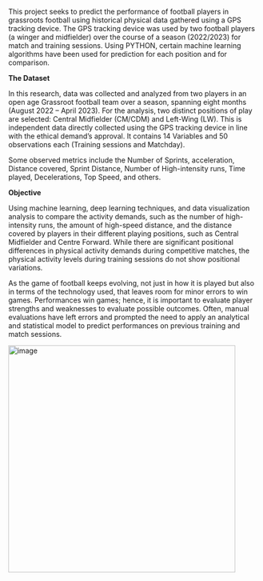 This project seeks to predict the performance of football players in grassroots football using historical physical data gathered using a GPS tracking device. 
The GPS tracking device was used by two football players (a winger and midfielder) over the course of a season (2022/2023) for match and training sessions.
Using PYTHON, certain machine learning algorithms have been used for prediction for each position and for comparison.

**The Dataset**

In this research, data was collected and analyzed from two players in an open age Grassroot football team over a season, spanning eight months (August 2022 – April 2023). For the analysis, two distinct positions of play are selected: Central Midfielder (CM/CDM) and Left-Wing (LW). This is independent data directly collected using the GPS tracking device in line with the ethical demand’s approval. It contains 14 Variables and 50 observations each (Training sessions and Matchday).

Some observed metrics include the Number of Sprints, acceleration, Distance covered, Sprint Distance, Number of High-intensity runs, Time played, Decelerations, Top Speed, and others. 


**Objective**

Using machine learning, deep learning techniques, and data visualization analysis to compare the activity demands, such as the number of high-intensity runs, the amount of high-speed distance, and the distance covered by players in their different playing positions, such as Central Midfielder and Centre Forward. While there are significant positional differences in physical activity demands during competitive matches, the physical activity levels during training sessions do not show positional variations.

As the game of football keeps evolving, not just in how it is played but also in terms of the technology used, that leaves room for minor errors to win games. Performances win games; hence, it is important to evaluate player strengths and weaknesses to evaluate possible outcomes. Often, manual evaluations have left errors and prompted the need to apply an analytical and statistical model to predict performances on previous training and match sessions.

<img width="454" alt="image" src="https://github.com/StanLi01/Player-Performance-Prediction/assets/113431822/3a1a204b-33e6-4aaf-8efb-b21739f2d126">
